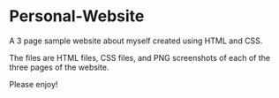 # Personal-Website
A 3 page sample website about myself created using HTML and CSS.

The files are HTML files, CSS files, and PNG screenshots of each of the three pages of the website.

Please enjoy!
